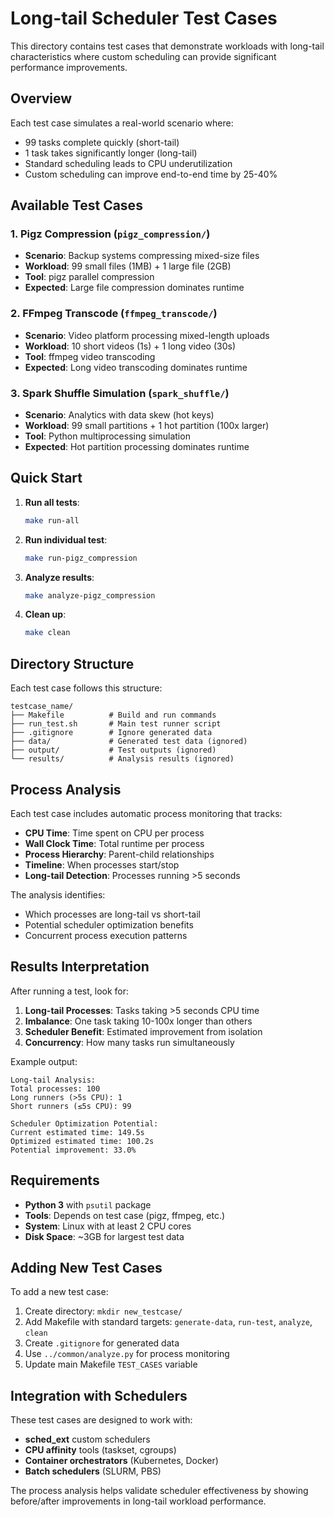 # Long-tail Scheduler Test Cases

This directory contains test cases that demonstrate workloads with long-tail characteristics where custom scheduling can provide significant performance improvements.

## Overview

Each test case simulates a real-world scenario where:
- 99 tasks complete quickly (short-tail)
- 1 task takes significantly longer (long-tail)
- Standard scheduling leads to CPU underutilization
- Custom scheduling can improve end-to-end time by 25-40%

## Available Test Cases

### 1. Pigz Compression (`pigz_compression/`)
- **Scenario**: Backup systems compressing mixed-size files
- **Workload**: 99 small files (1MB) + 1 large file (2GB)
- **Tool**: pigz parallel compression
- **Expected**: Large file compression dominates runtime

### 2. FFmpeg Transcode (`ffmpeg_transcode/`)
- **Scenario**: Video platform processing mixed-length uploads
- **Workload**: 10 short videos (1s) + 1 long video (30s)
- **Tool**: ffmpeg video transcoding
- **Expected**: Long video transcoding dominates runtime

### 3. Spark Shuffle Simulation (`spark_shuffle/`)
- **Scenario**: Analytics with data skew (hot keys)
- **Workload**: 99 small partitions + 1 hot partition (100x larger)
- **Tool**: Python multiprocessing simulation
- **Expected**: Hot partition processing dominates runtime

## Quick Start

1. **Run all tests**:
   ```bash
   make run-all
   ```

2. **Run individual test**:
   ```bash
   make run-pigz_compression
   ```

3. **Analyze results**:
   ```bash
   make analyze-pigz_compression
   ```

4. **Clean up**:
   ```bash
   make clean
   ```

## Directory Structure

Each test case follows this structure:
```
testcase_name/
├── Makefile          # Build and run commands
├── run_test.sh       # Main test runner script
├── .gitignore        # Ignore generated data
├── data/             # Generated test data (ignored)
├── output/           # Test outputs (ignored)
└── results/          # Analysis results (ignored)
```

## Process Analysis

Each test case includes automatic process monitoring that tracks:
- **CPU Time**: Time spent on CPU per process
- **Wall Clock Time**: Total runtime per process
- **Process Hierarchy**: Parent-child relationships
- **Timeline**: When processes start/stop
- **Long-tail Detection**: Processes running >5 seconds

The analysis identifies:
- Which processes are long-tail vs short-tail
- Potential scheduler optimization benefits
- Concurrent process execution patterns

## Results Interpretation

After running a test, look for:

1. **Long-tail Processes**: Tasks taking >5 seconds CPU time
2. **Imbalance**: One task taking 10-100x longer than others
3. **Scheduler Benefit**: Estimated improvement from isolation
4. **Concurrency**: How many tasks run simultaneously

Example output:
```
Long-tail Analysis:
Total processes: 100
Long runners (>5s CPU): 1
Short runners (≤5s CPU): 99

Scheduler Optimization Potential:
Current estimated time: 149.5s
Optimized estimated time: 100.2s
Potential improvement: 33.0%
```

## Requirements

- **Python 3** with `psutil` package
- **Tools**: Depends on test case (pigz, ffmpeg, etc.)
- **System**: Linux with at least 2 CPU cores
- **Disk Space**: ~3GB for largest test data

## Adding New Test Cases

To add a new test case:

1. Create directory: `mkdir new_testcase/`
2. Add Makefile with standard targets: `generate-data`, `run-test`, `analyze`, `clean`
3. Create `.gitignore` for generated data
4. Use `../common/analyze.py` for process monitoring
5. Update main Makefile `TEST_CASES` variable

## Integration with Schedulers

These test cases are designed to work with:
- **sched_ext** custom schedulers
- **CPU affinity** tools (taskset, cgroups)
- **Container orchestrators** (Kubernetes, Docker)
- **Batch schedulers** (SLURM, PBS)

The process analysis helps validate scheduler effectiveness by showing before/after improvements in long-tail workload performance.